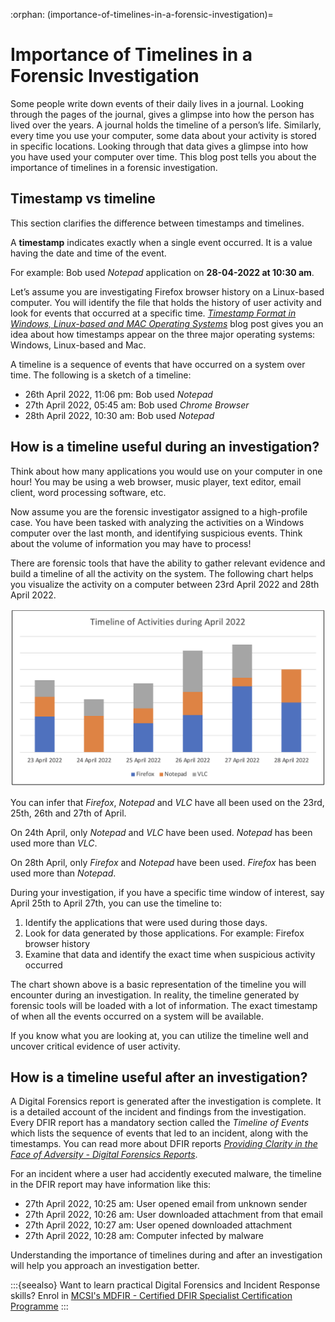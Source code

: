 :orphan:
(importance-of-timelines-in-a-forensic-investigation)=

# Importance of Timelines in a Forensic Investigation

Some people write down events of their daily lives in a journal. Looking through the pages of the journal, gives a glimpse into how the person has lived over the years. A journal holds the timeline of a person’s life. Similarly, every time you use your computer, some data about your activity is stored in specific locations. Looking through that data gives a glimpse into how you have used your computer over time. This blog post tells you about the importance of timelines in a forensic investigation.

## Timestamp vs timeline

This section clarifies the difference between timestamps and timelines.

A **timestamp** indicates exactly when a single event occurred. It is a value having the date and time of the event.

For example: Bob used _Notepad_ application on **28-04-2022 at 10:30 am**.

Let’s assume you are investigating Firefox browser history on a Linux-based computer. You will identify the file that holds the history of user activity and look for events that occurred at a specific time. _[Timestamp Format in Windows, Linux-based and MAC Operating Systems](timestamp-format-in-windows-linux-mac-os)_ blog post gives you an idea about how timestamps appear on the three major operating systems: Windows, Linux-based and Mac.

A timeline is a sequence of events that have occurred on a system over time. The following is a sketch of a timeline:

- 26th April 2022, 11:06 pm: Bob used _Notepad_
- 27th April 2022, 05:45 am: Bob used _Chrome Browser_
- 28th April 2022, 10:30 am: Bob used _Notepad_

## How is a timeline useful during an investigation?

Think about how many applications you would use on your computer in one hour! You may be using a web browser, music player, text editor, email client, word processing software, etc.

Now assume you are the forensic investigator assigned to a high-profile case. You have been tasked with analyzing the activities on a Windows computer over the last month, and identifying suspicious events. Think about the volume of information you may have to process!

There are forensic tools that have the ability to gather relevant evidence and build a timeline of all the activity on the system. The following chart helps you visualize the activity on a computer between 23rd April 2022 and 28th April 2022.

![  the activity on a computer between 23rd April 2022 and 28th April 2022](images/timeline-1.png)

You can infer that _Firefox_, _Notepad_ and _VLC_ have all been used on the 23rd, 25th, 26th and 27th of April.

On 24th April, only _Notepad_ and _VLC_ have been used. _Notepad_ has been used more than _VLC_.

On 28th April, only _Firefox_ and _Notepad_ have been used. _Firefox_ has been used more than _Notepad_.

During your investigation, if you have a specific time window of interest, say April 25th to April 27th, you can use the timeline to:

1. Identify the applications that were used during those days.
2. Look for data generated by those applications. For example: Firefox browser history
3. Examine that data and identify the exact time when suspicious activity occurred

The chart shown above is a basic representation of the timeline you will encounter during an investigation. In reality, the timeline generated by forensic tools will be loaded with a lot of information. The exact timestamp of when all the events occurred on a system will be available.

If you know what you are looking at, you can utilize the timeline well and uncover critical evidence of user activity.

## How is a timeline useful after an investigation?

A Digital Forensics report is generated after the investigation is complete. It is a detailed account of the incident and findings from the investigation. Every DFIR report has a mandatory section called the _Timeline of Events_ which lists the sequence of events that led to an incident, along with the timestamps. You can read more about DFIR reports _[Providing Clarity in the Face of Adversity - Digital Forensics Reports](providing-clarity-in-the-face-of-adversity-digital-forensics-reports)_.

For an incident where a user had accidently executed malware, the timeline in the DFIR report may have information like this:

- 27th April 2022, 10:25 am: User opened email from unknown sender
- 27th April 2022, 10:26 am: User downloaded attachment from that email
- 27th April 2022, 10:27 am: User opened downloaded attachment
- 27th April 2022, 10:28 am: Computer infected by malware

Understanding the importance of timelines during and after an investigation will help you approach an investigation better.

:::{seealso}
Want to learn practical Digital Forensics and Incident Response skills? Enrol in [MCSI's MDFIR - Certified DFIR Specialist Certification Programme](https://www.mosse-institute.com/certifications/mdfir-certified-dfir-specialist.html)
:::
